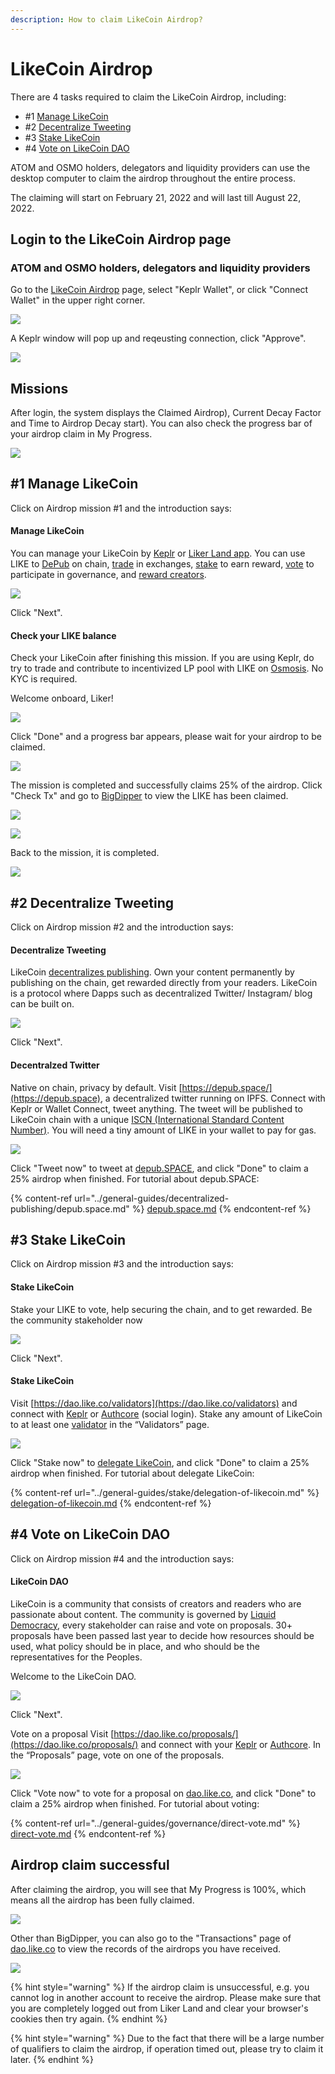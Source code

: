 ```yaml
---
description: How to claim LikeCoin Airdrop?
---
```


# LikeCoin Airdrop

There are 4 tasks required to claim the LikeCoin Airdrop, including:

* \#1 [Manage LikeCoin](../general-guides/wallet/)
* \#2 [Decentralize Tweeting](../general-guides/decentralized-publishing/depub.space.md)
* \#3 [Stake LikeCoin](../general-guides/stake/delegation-of-likecoin.md)
* \#4 [Vote on LikeCoin DAO](../general-guides/governance/direct-vote.md)

ATOM and OSMO holders, delegators and liquidity providers can use the desktop computer to claim the airdrop throughout the entire process.

The claiming will start on February 21, 2022 and will last till August 22, 2022.

## Login to the LikeCoin Airdrop page

### ATOM and OSMO holders, delegators and liquidity providers

Go to the [LikeCoin Airdrop](https://app.like.co/airdrop/check) page, select "Keplr Wallet", or click "Connect Wallet" in the upper right corner.

![](<../.gitbook/assets/Airdrop 01 Keplr.png>)

A Keplr window will pop up and reqeusting connection, click "Approve".

![](<../.gitbook/assets/Airdrop 02 Keplr.png>)

## Missions

After login, the system displays the Claimed Airdrop), Current Decay Factor and Time to Airdrop Decay start). You can also check the progress bar of your airdrop claim in My Progress.

![](<../.gitbook/assets/Airdrop 04.png>)

## #1 Manage LikeCoin

Click on Airdrop mission #1 and the introduction says:

#### Manage LikeCoin

You can manage your LikeCoin by [Keplr](../user-guide/liker-id/register-with-keplr.md) or [Liker Land app](../user-guide/liker-land/download.md). You can use LIKE to [DePub](../general-guides/decentralized-publishing/) on chain, [trade](../general-guides/trade/) in exchanges, [stake](../general-guides/stake/delegation-of-likecoin.md) to earn reward, [vote](../general-guides/governance/direct-vote.md) to participate in governance, and [reward creators](../user-guide/liker-land/like.md).

![](<../.gitbook/assets/Airdrop 05.png>)

Click "Next".

#### Check your LIKE balance

Check your LikeCoin after finishing this mission. If you are using Keplr, do try to trade and contribute to incentivized LP pool with LIKE on [Osmosis](../general-guides/liquidity/osmosis.md). No KYC is required.

Welcome onboard, Liker!

![](<../.gitbook/assets/Airdrop 06.png>)

Click "Done" and a progress bar appears, please wait for your airdrop to be claimed.

![](<../.gitbook/assets/Airdrop 07.png>)

The mission is completed and successfully claims 25% of the airdrop. Click "Check Tx" and go to [BigDipper](https://likecoin.bigdipper.live) to view the LIKE has been claimed.

![](<../.gitbook/assets/Airdrop 08.png>)

![](<../.gitbook/assets/Airdrop 09.png>)

Back to the mission, it is completed.

![](<../.gitbook/assets/Airdrop 10.png>)

## #2 Decentralize Tweeting

Click on Airdrop mission #2 and the introduction says:

#### Decentralize Tweeting

LikeCoin [decentralizes publishing](../general-guides/decentralized-publishing/). Own your content permanently by publishing on the chain, get rewarded directly from your readers. LikeCoin is a protocol where Dapps such as decentralized Twitter/ Instagram/ blog can be built on.

![](<../.gitbook/assets/Airdrop 11.png>)

Click "Next".

#### Decentralzed Twitter

Native on chain, privacy by default. Visit [https://depub.space/](https://depub.space), a decentralized twitter running on IPFS. Connect with Keplr or Wallet Connect, tweet anything. The tweet will be published to LikeCoin chain with a unique [ISCN (International Standard Content Number)](../general-guides/decentralized-publishing/what-is-iscn.md). You will need a tiny amount of LIKE in your wallet to pay for gas.

![](<../.gitbook/assets/Airdrop 12.png>)

Click "Tweet now" to tweet at [depub.SPACE](https://depub.space), and click "Done" to claim a 25% airdrop when finished. For tutorial about depub.SPACE:

{% content-ref url="../general-guides/decentralized-publishing/depub.space.md" %}
[depub.space.md](../general-guides/decentralized-publishing/depub.space.md)
{% endcontent-ref %}

## #3 Stake LikeCoin

Click on Airdrop mission #3 and the introduction says:

#### Stake LikeCoin

Stake your LIKE to vote, help securing the chain, and to get rewarded. Be the community stakeholder now

![](<../.gitbook/assets/Airdrop 13.png>)

Click "Next".

#### Stake LikeCoin

Visit [https://dao.like.co/validators](https://dao.like.co/validators) and connect with [Keplr](../user-guide/liker-id/register-with-keplr.md) or [Authcore](../user-guide/liker-id/register/) (social login). Stake any amount of LikeCoin to at least one [validator](../general-guides/governance/what-is-a-validator/) in the “Validators” page.

![](<../.gitbook/assets/Airdrop 14.png>)

Click "Stake now" to [delegate LikeCoin](../general-guides/stake/delegation-of-likecoin.md), and click "Done" to claim a 25% airdrop when finished. For tutorial about delegate LikeCoin:

{% content-ref url="../general-guides/stake/delegation-of-likecoin.md" %}
[delegation-of-likecoin.md](../general-guides/stake/delegation-of-likecoin.md)
{% endcontent-ref %}

## #4 Vote on LikeCoin DAO

Click on Airdrop mission #4 and the introduction says:

#### LikeCoin DAO

LikeCoin is a community that consists of creators and readers who are passionate about content. The community is governed by [Liquid Democracy](../general-guides/governance/liquid-democracy.md), every stakeholder can raise and vote on proposals. 30+ proposals have been passed last year to decide how resources should be used, what policy should be in place, and who should be the representatives for the Peoples.

Welcome to the LikeCoin DAO.

![](<../.gitbook/assets/Airdrop 15.png>)

Click "Next".

Vote on a proposal Visit [https://dao.like.co/proposals/](https://dao.like.co/proposals/) and connect with your [Keplr](../user-guide/liker-id/register-with-keplr.md) or [Authcore](../user-guide/liker-id/register/). In the “Proposals” page, vote on one of the proposals.

![](<../.gitbook/assets/Airdrop 16.png>)

Click "Vote now" to vote for a proposal on [dao.like.co](https://dao.like.co), and click "Done" to claim a 25% airdrop when finished. For tutorial about voting:

{% content-ref url="../general-guides/governance/direct-vote.md" %}
[direct-vote.md](../general-guides/governance/direct-vote.md)
{% endcontent-ref %}

## Airdrop claim successful

After claiming the airdrop, you will see that My Progress is 100%, which means all the airdrop has been fully claimed.

![](<../.gitbook/assets/Airdrop 17.png>)

Other than BigDipper, you can also go to the "Transactions" page of [dao.like.co](https://dao.like.co) to view the records of the airdrops you have received.

![](<../.gitbook/assets/Airdrop 18.png>)

{% hint style="warning" %}
If the airdrop claim is unsuccessful, e.g. you cannot log in another account to receive the airdrop. Please make sure that you are completely logged out from Liker Land and clear your browser's cookies then try again.
{% endhint %}

{% hint style="warning" %}
Due to the fact that there will be a large number of qualifiers to claim the airdrop, if operation timed out, please try to claim it later.
{% endhint %}
